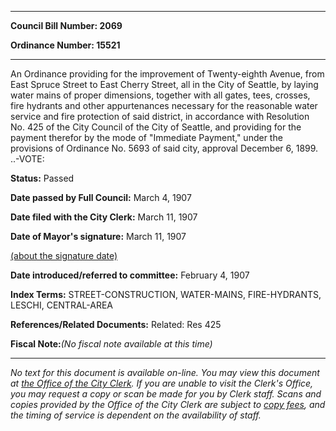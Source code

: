 

********

**Council Bill Number: 2069**
   
**Ordinance Number: 15521**
********

 An Ordinance providing for the improvement of Twenty-eighth Avenue, from East Spruce Street to East Cherry Street, all in the City of Seattle, by laying water mains of proper dimensions, together with all gates, tees, crosses, fire hydrants and other appurtenances necessary for the reasonable water service and fire protection of said district, in accordance with Resolution No. 425 of the City Council of the City of Seattle, and providing for the payment therefor by the mode of "Immediate Payment," under the provisions of Ordinance No. 5693 of said city, approval December 6, 1899. ..-VOTE:

**Status:** Passed
   
**Date passed by Full Council:** March 4, 1907
   
**Date filed with the City Clerk:** March 11, 1907
   
**Date of Mayor's signature:** March 11, 1907
   
[(about the signature date)](/~public/approvaldate.htm)
   
   
   
**Date introduced/referred to committee:** February 4, 1907
   
   
**Index Terms:** STREET-CONSTRUCTION, WATER-MAINS, FIRE-HYDRANTS, LESCHI, CENTRAL-AREA

**References/Related Documents:** Related: Res 425

**Fiscal Note:**_(No fiscal note available at this time)_
********

_No text for this document is available on-line. You may view this document at [the Office of the City Clerk](http://www.seattle.gov/leg/clerk/contactUs.htm). If you are unable to visit the Clerk's Office, you may request a copy or scan be made for you by Clerk staff. Scans and copies provided by the Office of the City Clerk are subject to [copy fees](http://clerk.seattle.gov/~public/clerkfees.htm), and the timing of service is dependent on the availability of staff._

